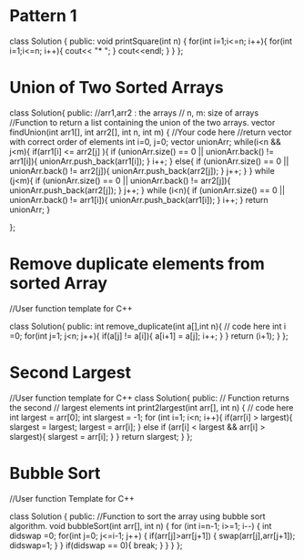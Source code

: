# Pattern 1

class Solution {
  public:
    void printSquare(int n) {
        for(int i=1;i<=n; i++){
            for(int i=1;i<=n; i++){
                cout<< "* ";
            }
            cout<<endl;
        }
    }
};

# Union of Two Sorted Arrays

class Solution{
    public:
    //arr1,arr2 : the arrays
    // n, m: size of arrays
    //Function to return a list containing the union of the two arrays. 
    vector<int> findUnion(int arr1[], int arr2[], int n, int m)
    {
        //Your code here
        //return vector with correct order of elements
        int i=0, j=0;
        vector<int> unionArr;
        while(i<n && j<m){
            if(arr1[i] <= arr2[j] ){
                if (unionArr.size() == 0 || unionArr.back() != arr1[i]){
                    unionArr.push_back(arr1[i]);
                }
                i++;
            }
            else{
                if (unionArr.size() == 0 || unionArr.back() != arr2[j]){
                    unionArr.push_back(arr2[j]);
                }
                j++;
            }
        }
        while (j<m){
            if (unionArr.size() == 0 || unionArr.back() != arr2[j]){
                    unionArr.push_back(arr2[j]);
            }
            j++;
        }
        while (i<n){
            if (unionArr.size() == 0 || unionArr.back() != arr1[i]){
                unionArr.push_back(arr1[i]);
            }
            i++;
        }
        return unionArr;
    }
    
};

# Remove duplicate elements from sorted Array

//User function template for C++

class Solution{
public:
    int remove_duplicate(int a[],int n){
        // code here
        int i =0; 
        for(int j=1; j<n; j++){
            if(a[j] != a[i]){
                a[i+1] = a[j];
                i++;
            }
        }
        return (i+1);
    }
};

# Second Largest

//User function template for C++
class Solution{
public:	
	// Function returns the second
	// largest elements
	int print2largest(int arr[], int n) {
	    // code here
	    int largest = arr[0];
	    int slargest = -1;
        for (int i=1; i<n; i++){
            if(arr[i] > largest){
                slargest = largest;
                largest = arr[i];
            }
            else if (arr[i] < largest && arr[i] > slargest){
                slargest = arr[i];
            }
        }
        return slargest;
	}
};

# Bubble Sort

//User function Template for C++

class Solution
{
    public:
    //Function to sort the array using bubble sort algorithm.
    void bubbleSort(int arr[], int n)
    {
        for (int i=n-1; i>=1; i--)
        {
            int didswap =0;
            for(int j=0; j<=i-1; j++)
            {
                if(arr[j]>arr[j+1])
                {
                    swap(arr[j],arr[j+1]);
                    didswap=1;
                }
            }
            if(didswap == 0){
                break;
            }
        }
    }
};



